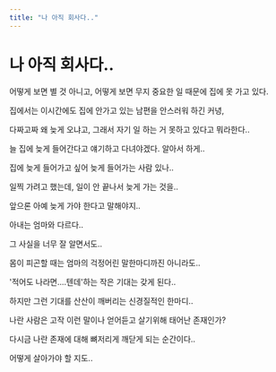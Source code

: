 ```yaml
---
title: "나 아직 회사다.."
---
```

# 나 아직 회사다..

어떻게 보면 별 것 아니고, 어떻게 보면 무지 중요한 일 때문에 집에 못 가고 있다.

집에서는 이시간에도 집에 안가고 있는 남편을 안스러워 하긴 커녕,

다짜고짜 왜 늦게 오냐고, 그래서 자기 일 하는 거 못하고 있다고 뭐라한다..

늘 집에 늦게 들어간다고 얘기하고 다녀야겠다. 알아서 하게..

집에 늦게 들어가고 싶어 늦게 들어가는 사람 있나..

일찍 가려고 했는데, 일이 안 끝나서 늦게 가는 것을..

앞으론 아예 늦게 가야 한다고 말해야지..

아내는 엄마와 다르다..

그 사실을 너무 잘 알면서도..

몸이 피곤할 때는 엄마의 걱정어린 말한마디까진 아니라도..

'적어도 나라면....텐데'하는 작은 기대는 갖게 된다..

하지만 그런 기대를 산산이 깨버리는 신경질적인 한마디..

나란 사람은 고작 이런 말이나 얻어듣고 살기위해 태어난 존재인가?

다시금 나란 존재에 대해 뼈저리게 깨닫게 되는 순간이다..

어떻게 살아가야 할 지도..


